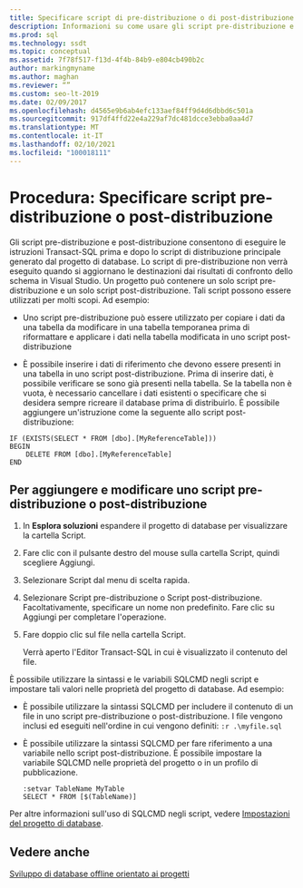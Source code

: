 ```yaml
---
title: Specificare script di pre-distribuzione o di post-distribuzione
description: Informazioni su come usare gli script pre-distribuzione e post-distribuzione per eseguire istruzioni Transact-SQL prima e dopo lo script di distribuzione principale.
ms.prod: sql
ms.technology: ssdt
ms.topic: conceptual
ms.assetid: 7f78f517-f13d-4f4b-84b9-e804cb490b2c
author: markingmyname
ms.author: maghan
ms.reviewer: “”
ms.custom: seo-lt-2019
ms.date: 02/09/2017
ms.openlocfilehash: d4565e9b6ab4efc133aef84ff9d4d6dbbd6c501a
ms.sourcegitcommit: 917df4ffd22e4a229af7dc481dcce3ebba0aa4d7
ms.translationtype: MT
ms.contentlocale: it-IT
ms.lasthandoff: 02/10/2021
ms.locfileid: "100018111"
---
```

# <a name="how-to-specify-predeployment-or-postdeployment-scripts"></a>Procedura: Specificare script pre-distribuzione o post-distribuzione

Gli script pre-distribuzione e post-distribuzione consentono di eseguire le istruzioni Transact\-SQL prima e dopo lo script di distribuzione principale generato dal progetto di database. Lo script di pre-distribuzione non verrà eseguito quando si aggiornano le destinazioni dai risultati di confronto dello schema in Visual Studio. Un progetto può contenere un solo script pre-distribuzione e un solo script post-distribuzione. Tali script possono essere utilizzati per molti scopi. Ad esempio:  
  
-   Uno script pre-distribuzione può essere utilizzato per copiare i dati da una tabella da modificare in una tabella temporanea prima di riformattare e applicare i dati nella tabella modificata in uno script post-distribuzione  
  
-   È possibile inserire i dati di riferimento che devono essere presenti in una tabella in uno script post-distribuzione. Prima di inserire dati, è possibile verificare se sono già presenti nella tabella. Se la tabella non è vuota, è necessario cancellare i dati esistenti o specificare che si desidera sempre ricreare il database prima di distribuirlo. È possibile aggiungere un'istruzione come la seguente allo script post-distribuzione:  
  
```  
IF (EXISTS(SELECT * FROM [dbo].[MyReferenceTable]))  
BEGIN  
    DELETE FROM [dbo].[MyReferenceTable]  
END  
```  

## <a name="to-add-and-modify-a-pre--or-post-deployment-script"></a>Per aggiungere e modificare uno script pre-distribuzione o post-distribuzione  
  
1.  In **Esplora soluzioni** espandere il progetto di database per visualizzare la cartella Script.  
  
2.  Fare clic con il pulsante destro del mouse sulla cartella Script, quindi scegliere Aggiungi.  
  
3.  Selezionare Script dal menu di scelta rapida.  
  
4.  Selezionare Script pre-distribuzione o Script post-distribuzione. Facoltativamente, specificare un nome non predefinito. Fare clic su Aggiungi per completare l'operazione.  
  
5.  Fare doppio clic sul file nella cartella Script.  
  
    Verrà aperto l'Editor Transact\-SQL in cui è visualizzato il contenuto del file.  
  
È possibile utilizzare la sintassi e le variabili SQLCMD negli script e impostare tali valori nelle proprietà del progetto di database. Ad esempio:  
  
-   È possibile utilizzare la sintassi SQLCMD per includere il contenuto di un file in uno script pre-distribuzione o post-distribuzione. I file vengono inclusi ed eseguiti nell'ordine in cui vengono definiti: `:r .\myfile.sql`  
  
-   È possibile utilizzare la sintassi SQLCMD per fare riferimento a una variabile nello script post-distribuzione. È possibile impostare la variabile SQLCMD nelle proprietà del progetto o in un profilo di pubblicazione.  
  
    ```  
    :setvar TableName MyTable  
    SELECT * FROM [$(TableName)]  
    ```  
  
Per altre informazioni sull'uso di SQLCMD negli script, vedere [Impostazioni del progetto di database](../ssdt/database-project-settings.md).  
  
## <a name="see-also"></a>Vedere anche  
[Sviluppo di database offline orientato ai progetti](../ssdt/project-oriented-offline-database-development.md)  
  
